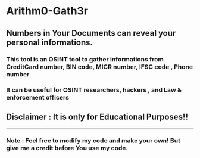 # Arithm0-Gath3r
## Numbers in Your Documents can reveal your personal informations. 
### This tool is an OSINT tool to gather informations from CreditCard number, BIN code, MICR number, IFSC code , Phone number

### It can be useful for OSINT researchers, hackers , and Law & enforcement officers 


## Disclaimer : It is only for Educational Purposes!!


-----------------------------------------------------------------------------------------------------------------------------------
### Note : Feel free to modify my code and make your own! But give me a credit before You use my code.

